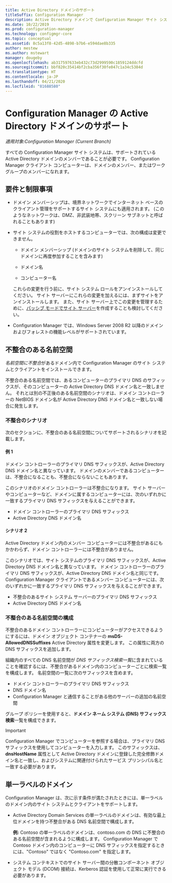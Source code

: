 ```yaml
---
title: Active Directory ドメインのサポート
titleSuffix: Configuration Manager
description: Active Directory ドメインで Configuration Manager サイト システムの要件について説明します。
ms.date: 10/22/2019
ms.prod: configuration-manager
ms.technology: configmgr-core
ms.topic: conceptual
ms.assetid: 8c5a13f8-42d5-4898-b7b6-e594dae8b335
author: mestew
ms.author: mstewart
manager: dougeby
ms.openlocfilehash: ab317597633eb432c73d2999590c1859124ddcfd
ms.sourcegitcommit: bbf820c35414bf2cba356f30fe047c1a34c5384d
ms.translationtype: HT
ms.contentlocale: ja-JP
ms.lasthandoff: 04/21/2020
ms.locfileid: "81688580"
---
```

# <a name="support-for-active-directory-domains-in-configuration-manager"></a>Configuration Manager の Active Directory ドメインのサポート

*適用対象:Configuration Manager (Current Branch)*

すべての Configuration Manager サイト システムは、サポートされている Active Directory ドメインのメンバーであることが必要です。 Configuration Manager クライアント コンピューターは、ドメインのメンバー、またはワークグループのメンバーになれます。  

## <a name="requirements-and-limitations"></a>要件と制限事項

- ドメイン メンバーシップは、境界ネットワークでインターネット ベースのクライアント管理をサポートするサイト システムにも適用されます。 (このようなネットワークは、DMZ、非武装地帯、スクリーン サブネットと呼ばれることもあります)  

- サイト システムの役割をホストするコンピューターでは、次の構成は変更できません。  

  - ドメイン メンバーシップ (ドメインのサイト システムを削除して、同じドメインに再度参加することを含みます)

  - ドメイン名  

  - コンピューター名  

  これらの変更を行う前に、サイト システム ロールをアンインストールしてください。 サイト サーバーにこれらの変更を加えるには、まずサイトをアンインストールします。 また、サイト サーバー上でこの変更を管理するために、[パッシブ モードでサイト サーバー](../../servers/deploy/configure/site-server-high-availability.md)を作成することも検討してください。

- Configuration Manager では、Windows Server 2008 R2 以降のドメインおよびフォレストの機能レベルがサポートされています。<!-- SCCMDocs#1853 -->

## <a name="disjoint-namespace"></a><a name="bkmk_Disjoint"></a> 不整合のある名前空間

*名前空間に不整合*があるドメイン内で Configuration Manager のサイト システムとクライアントをインストールできます。  

不整合のある名前空間では、あるコンピューターのプライマリ DNS のサフィックスが、そのコンピューターの Active Directory DNS ドメイン名と一致しません。 それとは別の不正後のある名前空間のシナリオは、ドメイン コントローラーの NetBIOS ドメイン名が Active Directory DNS ドメイン名と一致しない場合に発生します。  

### <a name="disjoint-scenarios"></a>不整合のシナリオ

次のセクションに、不整合のある名前空間についてサポートされるシナリオを記載します。  

#### <a name="scenario-1"></a>例 1

ドメイン コントローラーのプライマリ DNS サフィックスが、Active Directory DNS ドメイン名と異なっています。 ドメインのメンバーであるコンピューターは、不整合になることも、不整合にならないこともあります。

このシナリオのドメイン コントローラーは不整合になります。 サイト サーバーやコンピューターなど、ドメインに属するコンピューターには、次のいずれかに一致するプライマリ DNS サフィックスを与えることができます。

- ドメイン コントローラーのプライマリ DNS サフィックス
- Active Directory DNS ドメイン名

#### <a name="scenario-2"></a>シナリオ 2

Active Directory ドメイン内のメンバー コンピューターには不整合があるにもかかわらず、ドメイン コントローラーには不整合がありません。

このシナリオでは、サイト システムのプライマリ DNS サフィックスが、Active Directory DNS ドメイン名と異なっています。 ドメイン コントローラーのプライマリ DNS サフィックスが、Active Directory DNS ドメイン名と同じです。 Configuration Manager クライアントであるメンバー コンピューターには、次のいずれかに一致するプライマリ DNS サフィックスを与えることができます。

- 不整合のあるサイト システム サーバーのプライマリ DNS サフィックス
- Active Directory DNS ドメイン名

### <a name="configure-disjoint-namespace"></a>不整合のある名前空間の構成

不整合のあるドメイン コントローラーにコンピューターがアクセスできるようにするには、ドメイン オブジェクト コンテナーの **msDS-AllowedDNSSuffixes** Active Directory 属性を変更します。 この属性に両方の DNS サフィックスを追加します。  

組織内のすべての DNS 名前空間が *DNS サフィックス検索一覧*に含まれていることを確認するには、不整合があるドメイン内のコンピューターごとに検索一覧を構成します。 名前空間の一覧に次のサフィックスを含めます。

- ドメイン コントローラーのプライマリ DNS サフィックス
- DNS ドメイン名
- Configuration Manager と通信することがある他のサーバーの追加の名前空間

グループ ポリシーを使用すると、**ドメイン ネーム システム (DNS) サフィックス検索**一覧を構成できます。  

> [!IMPORTANT]  
> Configuration Manager でコンピューターを参照する場合は、プライマリ DNS サフィックスを使用してコンピューターを入力します。 このサフィックスは、**dnsHostName** 属性として Active Directory ドメインに登録した完全修飾ドメイン名と一致し、およびシステムに関連付けられたサービス プリンシパル名と一致する必要があります。  

## <a name="single-label-domains"></a><a name="bkmk_SLD"></a> 単一ラベルのドメイン

Configuration Manager は、次に示す条件が満たされたときには、単一ラベルのドメイン内のサイト システムとクライアントをサポートします。  

- Active Directory Domain Services の単一ラベルのドメインは、有効な最上位ドメインを持つ不整合がある DNS 名前空間で構成します。  

  **例:** Contoso の単一ラベルのドメインは、contoso.com の DNS に不整合のある名前空間が含まれるように構成します。 Configuration Manager で Contoso ドメイン内のコンピューターに DNS サフィックスを指定するときには、"Contoso" ではなく "Contoso.com" を指定します。  

- システム コンテキストでのサイト サーバー間の分散コンポーネント オブジェクト モデル (DCOM) 接続は、Kerberos 認証を使用して正常に実行できる必要があります。  
